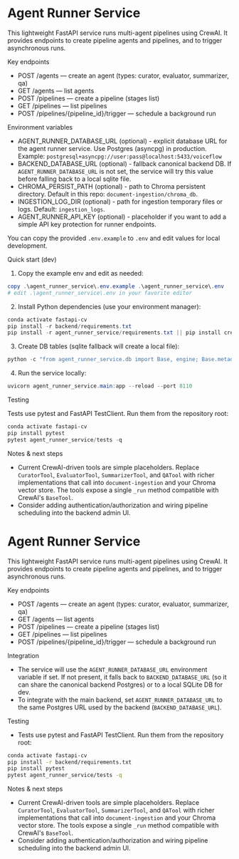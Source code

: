 # Agent Runner Service

This lightweight FastAPI service runs multi-agent pipelines using CrewAI. It provides endpoints to create pipeline agents and pipelines, and to trigger asynchronous runs.

Key endpoints

- POST /agents — create an agent (types: curator, evaluator, summarizer, qa)
- GET /agents — list agents
- POST /pipelines — create a pipeline (stages list)
- GET /pipelines — list pipelines
- POST /pipelines/{pipeline_id}/trigger — schedule a background run

Environment variables

- AGENT_RUNNER_DATABASE_URL (optional) - explicit database URL for the agent runner service. Use Postgres (asyncpg) in production. Example: `postgresql+asyncpg://user:pass@localhost:5433/voiceflow`
- BACKEND_DATABASE_URL (optional) - fallback canonical backend DB. If `AGENT_RUNNER_DATABASE_URL` is not set, the service will try this value before falling back to a local sqlite file.
- CHROMA_PERSIST_PATH (optional) - path to Chroma persistent directory. Default in this repo: `document-ingestion/chroma_db`.
- INGESTION_LOG_DIR (optional) - path for ingestion temporary files or logs. Default: `ingestion_logs`.
- AGENT_RUNNER_API_KEY (optional) - placeholder if you want to add a simple API key protection for runner endpoints.

You can copy the provided `.env.example` to `.env` and edit values for local development.

Quick start (dev)

1. Copy the example env and edit as needed:

```powershell
copy .\agent_runner_service\.env.example .\agent_runner_service\.env
# edit .\agent_runner_service\.env in your favorite editor
```

2. Install Python dependencies (use your environment manager):

```powershell
conda activate fastapi-cv
pip install -r backend/requirements.txt
pip install -r agent_runner_service/requirements.txt || pip install crewai fastapi uvicorn
```

3. Create DB tables (sqlite fallback will create a local file):

```powershell
python -c "from agent_runner_service.db import Base, engine; Base.metadata.create_all(bind=engine); print('tables created')"
```

4. Run the service locally:

```powershell
uvicorn agent_runner_service.main:app --reload --port 8110
```

Testing

Tests use pytest and FastAPI TestClient. Run them from the repository root:

```powershell
conda activate fastapi-cv
pip install pytest
pytest agent_runner_service/tests -q
```

Notes & next steps

- Current CrewAI-driven tools are simple placeholders. Replace `CuratorTool`, `EvaluatorTool`, `SummarizerTool`, and `QATool` with richer implementations that call into `document-ingestion` and your Chroma vector store. The tools expose a single `_run` method compatible with CrewAI's `BaseTool`.
- Consider adding authentication/authorization and wiring pipeline scheduling into the backend admin UI.
# Agent Runner Service

This lightweight FastAPI service runs multi-agent pipelines using CrewAI. It provides endpoints to create pipeline agents and pipelines, and to trigger asynchronous runs.

Key endpoints
- POST /agents — create an agent (types: curator, evaluator, summarizer, qa)
- GET /agents — list agents
- POST /pipelines — create a pipeline (stages list)
- GET /pipelines — list pipelines
- POST /pipelines/{pipeline_id}/trigger — schedule a background run

Integration
- The service will use the `AGENT_RUNNER_DATABASE_URL` environment variable if set. If not present, it falls back to `BACKEND_DATABASE_URL` (so it can share the canonical backend Postgres) or to a local SQLite DB for dev.
- To integrate with the main backend, set `AGENT_RUNNER_DATABASE_URL` to the same Postgres URL used by the backend (`BACKEND_DATABASE_URL`).

Testing
- Tests use pytest and FastAPI TestClient. Run them from the repository root:

```bash
conda activate fastapi-cv
pip install -r backend/requirements.txt
pip install pytest
pytest agent_runner_service/tests -q
```

Notes & next steps
- Current CrewAI-driven tools are simple placeholders. Replace `CuratorTool`, `EvaluatorTool`, `SummarizerTool`, and `QATool` with richer implementations that call into `document-ingestion` and your Chroma vector store. The tools expose a single `_run` method compatible with CrewAI's `BaseTool`.
- Consider adding authentication/authorization and wiring pipeline scheduling into the backend admin UI.
